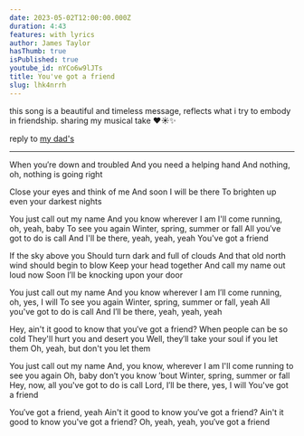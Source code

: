 ```yaml
---
date: 2023-05-02T12:00:00.000Z
duration: 4:43
features: with lyrics
author: James Taylor
hasThumb: true
isPublished: true
youtube_id: nYCo6w9lJTs
title: You've got a friend
slug: lhk4nrrh
---
```

this song is a beautiful and timeless message, reflects what i try to embody in friendship. sharing my musical take ❤️☀️✨

reply to [my dad's](https://www.youtube.com/watch?v=r5mcFWGpAG0)

---
When you′re down and troubled
And you need a helping hand
And nothing, oh, nothing is going right

Close your eyes and think of me
And soon I will be there
To brighten up even your darkest nights

You just call out my name
And you know wherever I am
I'll come running, oh, yeah, baby
To see you again
Winter, spring, summer or fall
All you′ve got to do is call
And I'll be there, yeah, yeah, yeah
You've got a friend

If the sky above you
Should turn dark and full of clouds
And that old north wind should begin to blow
Keep your head together
And call my name out loud now
Soon I′ll be knocking upon your door

You just call out my name
And you know wherever I am
I′ll come running, oh, yes, I will
To see you again
Winter, spring, summer or fall, yeah
All you've got to do is call
And I′ll be there, yeah, yeah, yeah

Hey, ain't it good to know that you′ve got a friend?
When people can be so cold
They'll hurt you and desert you
Well, they′ll take your soul if you let them
Oh, yeah, but don't you let them

You just call out my name
And, you know, wherever I am
I'll come running to see you again
Oh, baby don′t you know ′bout
Winter, spring, summer or fall
Hey, now, all you've got to do is call
Lord, I′ll be there, yes, I will
You've got a friend

You′ve got a friend, yeah
Ain't it good to know you′ve got a friend?
Ain't it good to know you've got a friend?
Oh, yeah, yeah, you′ve got a friend
